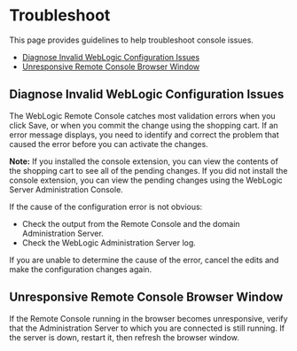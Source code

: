 # Troubleshoot
This page provides guidelines to help troubleshoot console issues.
- [Diagnose Invalid WebLogic Configuration Issues](#invalid)
- [Unresponsive Remote Console Browser Window](#unresponsive)

## Diagnose Invalid WebLogic Configuration Issues <a name ="invalid"></a>
The WebLogic Remote Console catches most validation errors when you click Save, or when you commit the change using the shopping cart. If an error message displays, you need to identify and correct the problem that caused the error before you can activate the changes.

**Note:**  If you installed the console extension, you can view the contents of the shopping cart to see all of the pending changes. If you did not install the console extension, you can view the pending changes using the WebLogic Server Administration Console.

If the cause of the configuration error is not obvious:
* Check the output from the Remote Console and the domain Administration Server.
* Check the WebLogic Administration Server log.

If you are unable to determine the cause of the error, cancel the edits and make the configuration changes again.

## Unresponsive Remote Console Browser Window <a name = "unresponsive"></a>
If the Remote Console running in the browser becomes unresponsive, verify that the Administration Server to which you are connected is still running. If the server is down, restart it, then refresh the browser window.
